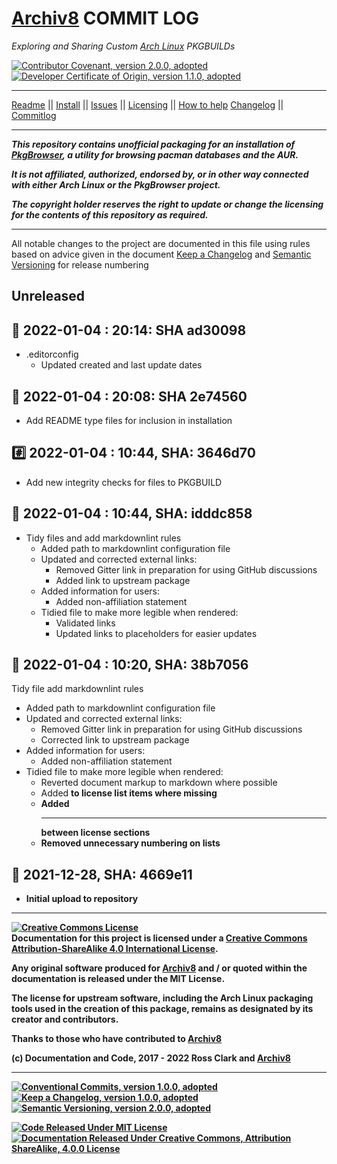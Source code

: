 # [Archiv8][a8-url] COMMIT LOG

_Exploring and Sharing Custom [Arch Linux][arch-url] PKGBUILDs_

[![Contributor Covenant, version 2.0.0, adopted][covenant-badge]](CODE-OF-CONDUCT.md) [![Developer Certificate of Origin, version 1.1.0, adopted][certificate-badge]](DEVELOPER-CERTIFICATE-OF-ORIGIN.md)

---

[Readme](README.md) || [Install](INSTALL.md) || [Issues](ISSUES.md) || [Licensing](LICENSE.md) || [How to help](HOW-TO-HELP.md) [Changelog](CHANGELOG.md) || [Commitlog](COMMITLOG.md)

---

_**This repository contains unofficial packaging for an installation of [PkgBrowser][ups-pkg-url], a utility for browsing pacman databases and the AUR.**_

_**It is not affiliated, authorized, endorsed by, or in other way connected with either Arch Linux or the PkgBrowser project.**_

_**The copyright holder reserves the right to update or change the licensing for the contents of this repository as required.**_

---

All notable changes to the project are documented in this file using rules based on advice given in the document [Keep a Changelog](https://keepachangelog.com/en/1.0.0/) and [Semantic Versioning](https://semver.org/spec/v2.0.0.html) for release numbering

## Unreleased

## :wrench: 2022-01-04 : 20:14: SHA ad30098

+ .editorconfig
  + Updated created and last update dates

## :toolbox: 2022-01-04 : 20:08: SHA 2e74560

+ Add README type files for inclusion in installation

## :hash: 2022-01-04 : 10:44, SHA: 3646d70

+ Add new integrity checks for files to PKGBUILD

## :shower: 2022-01-04 : 10:44, SHA: idddc858

+ Tidy files and add markdownlint rules
  + Added path to markdownlint configuration file
  + Updated and corrected external links:
    + Removed Gitter link in preparation for using GitHub discussions
    + Added link to upstream package
  + Added information for users:
    + Added non-affiliation statement
  + Tidied file to make more legible when rendered:
    + Validated links
    + Updated links to placeholders for easier updates

## :shower: 2022-01-04 : 10:20, SHA: 38b7056 

Tidy file add markdownlint rules

+ Added path to markdownlint configuration file
+ Updated and corrected external links:
  + Removed Gitter link in preparation for using GitHub discussions
  + Corrected link to upstream package
+ Added information for users:
  + Added non-affiliation statement
+ Tidied file to make more legible when rendered:
  + Reverted document markup to markdown where possible
  + Added <strong> to license list items where missing
  + Added <hr> between license sections
  + Removed unnecessary numbering on lists

## :tada: 2021-12-28, SHA: 4669e11

+ Initial upload to repository

---

<a rel="license" href="http://creativecommons.org/licenses/by-sa/4.0/"><img alt="Creative Commons License" style="border-width:0" src="https://i.creativecommons.org/l/by-sa/4.0/88x31.png" /></a><br />Documentation for this project is licensed under a <a rel="license" href="http://creativecommons.org/licenses/by-sa/4.0/">Creative Commons Attribution-ShareAlike 4.0 International License</a>.

Any original software produced for [Archiv8][a8-url] and / or quoted within the documentation is released under the MIT License.

The license for upstream software, including the Arch Linux packaging tools used in the creation of this package, remains as designated by its creator and contributors.

Thanks to those who have contributed to [Archiv8][a8-contrib-url]

(c) Documentation and Code, 2017 - 2022 Ross Clark and [Archiv8][a8-url]

---

[![Conventional Commits, version 1.0.0, adopted][commits-badge]][commits-url] [![Keep a Changelog, version 1.0.0, adopted][changelog-badge]][change-url] [![Semantic Versioning, version 2.0.0, adopted][semver-badge]][semver-url]

[![Code Released Under MIT License][mit-badge]][mit-url] [![Documentation Released Under Creative Commons, Attribution ShareAlike, 4.0.0 License][cc-badge]][cc-terms-url]

[cc-compat-url]: http://creativecommons.org/compatiblelicenses
[cc-dev-consider-url]: https://wiki.creativecommons.org/wiki/Considerations_for_licensors_and_licensees#Considerations_for_licensors
[cc-policies-url]: http://creativecommons.org/policies
[cc-pub-consider-url]: https://wiki.creativecommons.org/wiki/Considerations_for_licensors_and_licensees#Considerations_for_licensees
[cc-pub-domain-url]: https://creativecommons.org/publicdomain/zero/1.0/legalcode
[cc-terms-url]: http://creativecommons.org/licenses/by-sa/4.0/

[cc-badge]: https://img.shields.io/badge/License-CC%20by%20SA%204.0.0-informational.svg
[certificate-badge]: https://img.shields.io/badge/Developer%20Certificate%20of%20Origin-1.1.0-informational.svg
[changelog-badge]: https://img.shields.io/badge/Keep%20a%20Changelog-1.1.0-informational
[commits-badge]: https://img.shields.io/badge/Conventional%20Commits-1.0.0-informational.svg
[covenant-badge]: https://img.shields.io/badge/Contributor%20Covenant-2.0.0-informational.svg
[mit-badge]: https://img.shields.io/badge/License-MIT-informational.svg
[semver-badge]: https://img.shields.io/badge/Semantic%20Versioning-2.0.0-informational.svg

[arch-url]: https://www.archlinux.org/

[a8-url]: https://archiv8.github.io/
[a8-pkg-url]: https://github.com/Archiv8/pkgbrowser
[a8-contrib-url]: https://github.com/Archiv8/pkgbrowser/people

[change-url]: https://keepachangelog.com
[commits-url]: https://conventionalcommits.org
[mit-url]: https://opensource.org/licenses/MIT
[semver-url]: https://semver.org
[ups-pkg-url]: https://osdn.net/projects/pkgbrowser/
